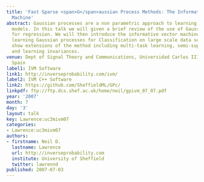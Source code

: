 ```yaml
---
title: 'Fast Sparse <span>G</span>aussian Process Methods: The Informative Vector
  Machine'
abstract: Gaussian processes are a non parametric approach to learning regression
  models. In this talk we will given a brief review of the use of Gaussian processes
  for regression. We will then introduce the informative vector machine approach to
  learning Gaussian processes for Classification on large scale data sets. We will
  show extensions of the method including multi-task learning, semi-supervised learning
  and learning invariances.
venue: Dept of Signal Theory and Communications, Universidad Carlos III de Madrid,
  Spain
label1: IVM Software
link1: http://inverseprobability.com/ivm/
label2: IVM C++ Software
link2: https://github.com/SheffieldML/GPc/
linkpdf: ftp://ftp.dcs.shef.ac.uk/home/neil/gpivm_07_07.pdf
year: '2007'
month: 7
day: '3'
layout: talk
key: Lawrence:uc3mivm07
categories:
- Lawrence:uc3mivm07
authors:
- firstname: Neil D.
  lastname: Lawrence
  url: http://inverseprobability.com
  institute: University of Sheffield
  twitter: lawrennd
published: 2007-07-03
---
```

